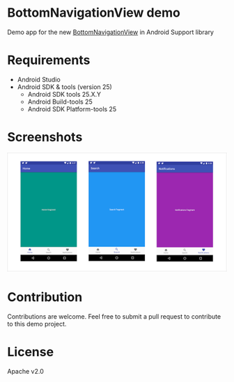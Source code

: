 # BottomNavigationView demo
Demo app for the new [BottomNavigationView](https://developer.android.com/reference/android/support/design/widget/BottomNavigationView.html) in Android Support library

# Requirements
  * Android Studio
  * Android SDK & tools (version 25)
    * Android SDK tools 25.X.Y
    * Android Build-tools 25
    * Android SDK Platform-tools 25

# Screenshots
![alt text](screens.png "Screens")

# Contribution
Contributions are welcome. Feel free to submit a pull request to contribute to this demo project.

# License
Apache v2.0
